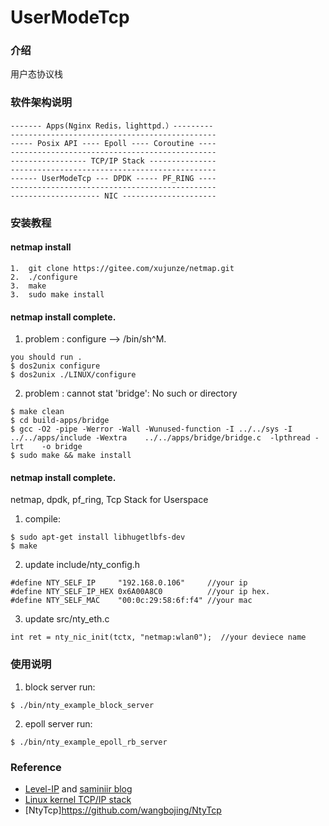 # UserModeTcp

### 介绍
用户态协议栈

### 软件架构说明

```
------- Apps(Nginx Redis，lighttpd.）---------
----------------------------------------------
----- Posix API ---- Epoll ---- Coroutine ----
----------------------------------------------
----------------- TCP/IP Stack ---------------
----------------------------------------------
------ UserModeTcp --- DPDK ----- PF_RING ----
----------------------------------------------
-------------------- NIC ---------------------
```

### 安装教程

#### netmap install
```
1.  git clone https://gitee.com/xujunze/netmap.git
2.  ./configure
3.  make
3.  sudo make install
```

#### netmap install complete.

1.  problem : configure --> /bin/sh^M.
```
you should run . 
$ dos2unix configure
$ dos2unix ./LINUX/configure
```

2.  problem : cannot stat 'bridge': No such or directory
```
$ make clean
$ cd build-apps/bridge
$ gcc -O2 -pipe -Werror -Wall -Wunused-function -I ../../sys -I ../../apps/include -Wextra    ../../apps/bridge/bridge.c  -lpthread -lrt    -o bridge
$ sudo make && make install
```

#### netmap install complete.
netmap, dpdk, pf_ring, Tcp Stack for Userspace

1. compile:
```
$ sudo apt-get install libhugetlbfs-dev
$ make
```

2. update include/nty_config.h
```
#define NTY_SELF_IP		"192.168.0.106" 	//your ip
#define NTY_SELF_IP_HEX	0x6A00A8C0 			//your ip hex.
#define NTY_SELF_MAC	"00:0c:29:58:6f:f4" //your mac
```

3. update src/nty_eth.c
```
int ret = nty_nic_init(tctx, "netmap:wlan0");  //your deviece name
```

### 使用说明
1. block server run:
```
$ ./bin/nty_example_block_server
```

2. epoll server run:
```
$ ./bin/nty_example_epoll_rb_server
```


### Reference
* [Level-IP](https://github.com/saminiir/level-ip) and [saminiir blog](http://www.saminiir.com/)
* [Linux kernel TCP/IP stack](https://git.kernel.org/cgit/linux/kernel/git/torvalds/linux.git/tree/net/ipv4)
* [NtyTcp]https://github.com/wangbojing/NtyTcp

